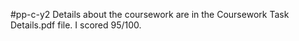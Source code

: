 #pp-c-y2
Details about the coursework are in the Coursework Task Details.pdf file. I scored 95/100.

